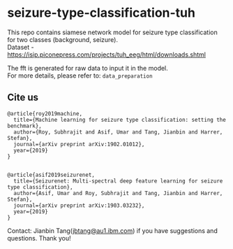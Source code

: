 # seizure-type-classification-tuh

This repo contains siamese network model for seizure type classification for two classes (background, seizure).<br>
Dataset - <https://isip.piconepress.com/projects/tuh_eeg/html/downloads.shtml>

The fft is generated for raw data to input it in the model.<br>
For more details, please refer to: `data_preparation`

## Cite us

```
@article{roy2019machine,
  title={Machine learning for seizure type classification: setting the benchmark},
  author={Roy, Subhrajit and Asif, Umar and Tang, Jianbin and Harrer, Stefan},
  journal={arXiv preprint arXiv:1902.01012},
  year={2019}
}


@article{asif2019seizurenet,
  title={Seizurenet: Multi-spectral deep feature learning for seizure type classification},
  author={Asif, Umar and Roy, Subhrajit and Tang, Jianbin and Harrer, Stefan},
  journal={arXiv preprint arXiv:1903.03232},
  year={2019}
}

```

Contact: Jianbin Tang(jbtang@au1.ibm.com) if you have suggestions and questions. Thank you!
